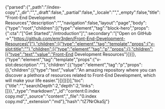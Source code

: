 {"parsed":{"_path":"/index-copy","_dir":"","_draft":false,"_partial":false,"_locale":"","_empty":false,"title":"Front-End Development Resources","description":"","navigation":false,"layout":"page","body":{"type":"root","children":[{"type":"element","tag":"block-hero","props":{":cta":"[\"Get Started\",\"/introduction\"]",":secondary":"[\"Open on GitHub →\",\"https://github.com/emr3rden/Front-End-Development-Resources\"]"},"children":[{"type":"element","tag":"template","props":{"v-slot:title":""},"children":[{"type":"element","tag":"p","props":{},"children":[{"type":"text","value":"Front-End Development Resources"}]}]},{"type":"element","tag":"template","props":{"v-slot:description":""},"children":[{"type":"element","tag":"p","props":{},"children":[{"type":"text","value":"An amazing repository where you can discover a plethora of resources related to Front-End Development, which will make your life easier."}]}]}]}],"toc":{"title":"","searchDepth":2,"depth":2,"links":[]}},"_type":"markdown","_id":"content:0.index copy.md","_source":"content","_file":"0.index copy.md","_extension":"md"},"hash":"tZ7NrOkaSj"}